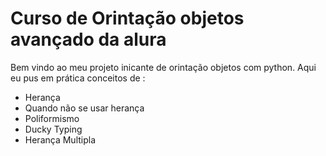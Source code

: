 # Curso de Orintação objetos avançado da alura

Bem vindo ao meu projeto inicante de orintação objetos com python.
Aqui eu pus em prática conceitos de :

- Herança
- Quando não se usar herança
- Poliformismo
- Ducky Typing
- Herança Multipla 